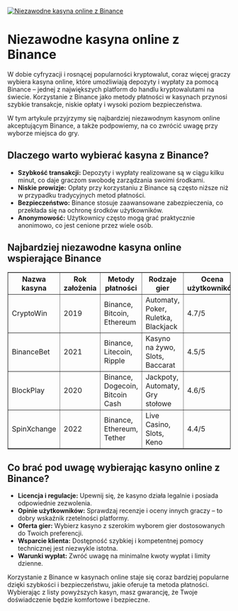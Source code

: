 [![Niezawodne kasyna online z Binance](https://123-caf.pages.dev/gitsignup.png)](https://vrmoo.ru/Bt82HjjY)

<h1>Niezawodne kasyna online z Binance</h1> <p>W dobie cyfryzacji i rosnącej popularności kryptowalut, coraz więcej graczy wybiera kasyna online, które umożliwiają depozyty i wypłaty za pomocą Binance – jednej z największych platform do handlu kryptowalutami na świecie. Korzystanie z Binance jako metody płatności w kasynach przynosi szybkie transakcje, niskie opłaty i wysoki poziom bezpieczeństwa.</p> <p>W tym artykule przyjrzymy się najbardziej niezawodnym kasynom online akceptującym Binance, a także podpowiemy, na co zwrócić uwagę przy wyborze miejsca do gry.</p>  <h2>Dlaczego warto wybierać kasyna z Binance?</h2> <ul>   <li><strong>Szybkość transakcji:</strong> Depozyty i wypłaty realizowane są w ciągu kilku minut, co daje graczom swobodę zarządzania swoimi środkami.</li>   <li><strong>Niskie prowizje:</strong> Opłaty przy korzystaniu z Binance są często niższe niż w przypadku tradycyjnych metod płatności.</li>   <li><strong>Bezpieczeństwo:</strong> Binance stosuje zaawansowane zabezpieczenia, co przekłada się na ochronę środków użytkowników.</li>   <li><strong>Anonymowość:</strong> Użytkownicy często mogą grać praktycznie anonimowo, co jest cenione przez wiele osób.</li> </ul>  <h2>Najbardziej niezawodne kasyna online wspierające Binance</h2> <table border="1" cellpadding="8" cellspacing="0" style="border-collapse: collapse; width: 100%;">   <thead>     <tr>       <th>Nazwa kasyna</th>       <th>Rok założenia</th>       <th>Metody płatności</th>       <th>Rodzaje gier</th>       <th>Ocena użytkowników</th>     </tr>   </thead>   <tbody>     <tr>       <td>CryptoWin</td>       <td>2019</td>       <td>Binance, Bitcoin, Ethereum</td>       <td>Automaty, Poker, Ruletka, Blackjack</td>       <td>4.7/5</td>     </tr>     <tr>       <td>BinanceBet</td>       <td>2021</td>       <td>Binance, Litecoin, Ripple</td>       <td>Kasyno na żywo, Slots, Baccarat</td>       <td>4.5/5</td>     </tr>     <tr>       <td>BlockPlay</td>       <td>2020</td>       <td>Binance, Dogecoin, Bitcoin Cash</td>       <td>Jackpoty, Automaty, Gry stołowe</td>       <td>4.6/5</td>     </tr>     <tr>       <td>SpinXchange</td>       <td>2022</td>       <td>Binance, Ethereum, Tether</td>       <td>Live Casino, Slots, Keno</td>       <td>4.4/5</td>     </tr>   </tbody> </table>  <h2>Co brać pod uwagę wybierając kasyno online z Binance?</h2> <ul>   <li><strong>Licencja i regulacje:</strong> Upewnij się, że kasyno działa legalnie i posiada odpowiednie zezwolenia.</li>   <li><strong>Opinie użytkowników:</strong> Sprawdzaj recenzje i oceny innych graczy – to dobry wskaźnik rzetelności platformy.</li>   <li><strong>Oferta gier:</strong> Wybierz kasyno z szerokim wyborem gier dostosowanych do Twoich preferencji.</li>   <li><strong>Wsparcie klienta:</strong> Dostępność szybkiej i kompetentnej pomocy technicznej jest niezwykle istotna.</li>   <li><strong>Warunki wypłat:</strong> Zwróć uwagę na minimalne kwoty wypłat i limity dzienne.</li> </ul>  <p>Korzystanie z Binance w kasynach online staje się coraz bardziej popularne dzięki szybkości i bezpieczeństwu, jakie oferuje ta metoda płatności. Wybierając z listy powyższych kasyn, masz gwarancję, że Twoje doświadczenie będzie komfortowe i bezpieczne.</p>